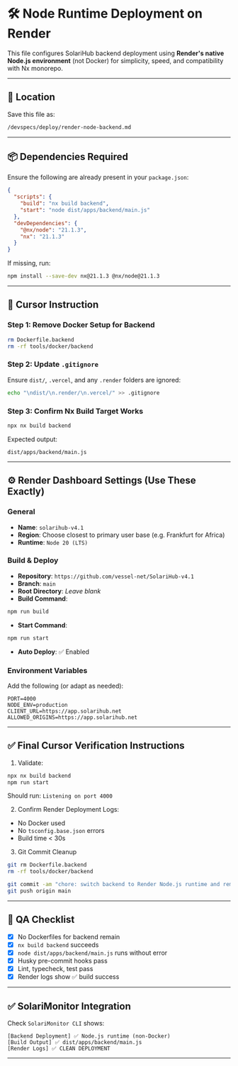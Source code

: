 # 🛠️ Node Runtime Deployment on Render

This file configures SolariHub backend deployment using **Render's native Node.js environment** (not Docker) for simplicity, speed, and compatibility with Nx monorepo.

---

## 📁 Location
Save this file as:
```bash
/devspecs/deploy/render-node-backend.md
```

---

## 📦 Dependencies Required
Ensure the following are already present in your `package.json`:
```json
{
  "scripts": {
    "build": "nx build backend",
    "start": "node dist/apps/backend/main.js"
  },
  "devDependencies": {
    "@nx/node": "21.1.3",
    "nx": "21.1.3"
  }
}
```
If missing, run:
```bash
npm install --save-dev nx@21.1.3 @nx/node@21.1.3
```

---

## 🧭 Cursor Instruction

### Step 1: Remove Docker Setup for Backend
```bash
rm Dockerfile.backend
rm -rf tools/docker/backend
```

### Step 2: Update `.gitignore`
Ensure `dist/`, `.vercel`, and any `.render` folders are ignored:
```bash
echo "\ndist/\n.render/\n.vercel/" >> .gitignore
```

### Step 3: Confirm Nx Build Target Works
```bash
npx nx build backend
```
Expected output:
```
dist/apps/backend/main.js
```

---

## ⚙️ Render Dashboard Settings (Use These Exactly)

### General
- **Name**: `solarihub-v4.1`
- **Region**: Choose closest to primary user base (e.g. Frankfurt for Africa)
- **Runtime**: `Node 20 (LTS)`

### Build & Deploy
- **Repository**: `https://github.com/vessel-net/SolariHub-v4.1`
- **Branch**: `main`
- **Root Directory**: *Leave blank*
- **Build Command**:
```bash
npm run build
```
- **Start Command**:
```bash
npm run start
```
- **Auto Deploy**: ✅ Enabled

### Environment Variables
Add the following (or adapt as needed):
```env
PORT=4000
NODE_ENV=production
CLIENT_URL=https://app.solarihub.net
ALLOWED_ORIGINS=https://app.solarihub.net
```

---

## ✅ Final Cursor Verification Instructions

1. Validate:
```bash
npx nx build backend
npm run start
```
Should run: `Listening on port 4000`

2. Confirm Render Deployment Logs:
- No Docker used
- No `tsconfig.base.json` errors
- Build time < 30s

3. Git Commit Cleanup
```bash
git rm Dockerfile.backend
rm -rf tools/docker/backend
```
```bash
git commit -am "chore: switch backend to Render Node.js runtime and remove Docker"
git push origin main
```

---

## 🧪 QA Checklist
- [x] No Dockerfiles for backend remain
- [x] `nx build backend` succeeds
- [x] `node dist/apps/backend/main.js` runs without error
- [x] Husky pre-commit hooks pass
- [x] Lint, typecheck, test pass
- [x] Render logs show ✅ build success

---

## ✅ SolariMonitor Integration
Check `SolariMonitor CLI` shows:
```
[Backend Deployment] ✅ Node.js runtime (non-Docker)
[Build Output] ✅ dist/apps/backend/main.js
[Render Logs] ✅ CLEAN DEPLOYMENT
```

--- 